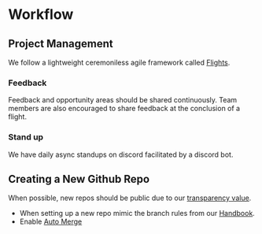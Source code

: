 # Workflow 

## Project Management
We follow a lightweight ceremoniless agile framework called [Flights](https://simonhoiberg.medium.com/the-flight-manual-9e1aedd04fbf).

### Feedback 
Feedback and opportunity areas should be shared continuously. Team members are also encouraged to share feedback at the conclusion of a flight.

### Stand up
We have daily async standups on discord facilitated by a discord bot. 

## Creating a New Github Repo
When possible, new repos should be public due to our [transparency value](https://github.com/porter-finance/handbook/blob/main/values/transparency.md).

* When setting up a new repo mimic the branch rules from our [Handbook](https://github.com/porter-finance/handbook/settings/branches). 
* Enable [Auto Merge](https://docs.github.com/en/repositories/configuring-branches-and-merges-in-your-repository/configuring-pull-request-merges/managing-auto-merge-for-pull-requests-in-your-repository) 